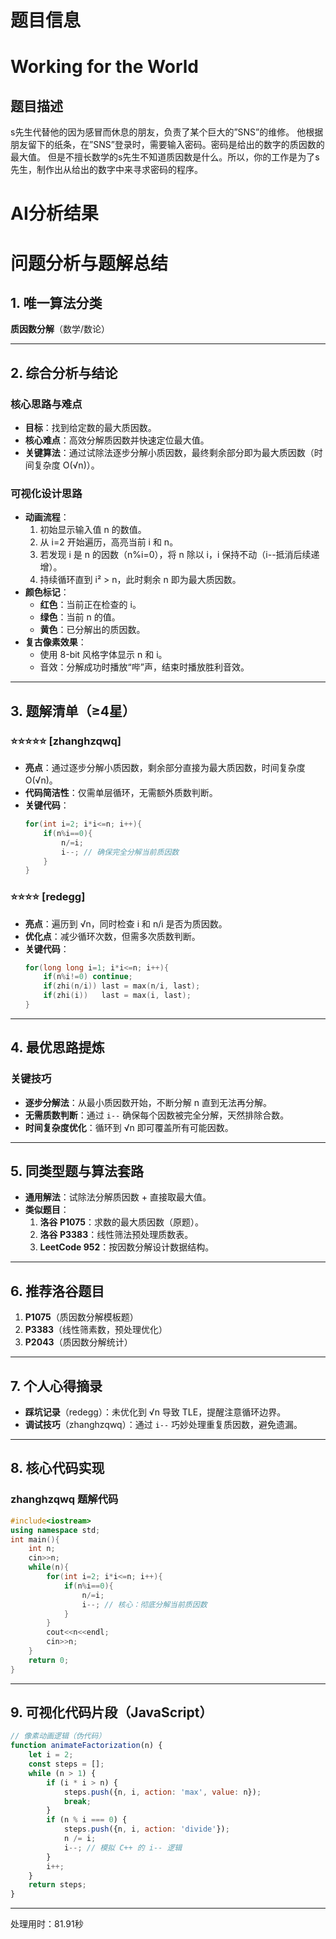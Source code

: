 # 题目信息

# Working for the World

## 题目描述

s先生代替他的因为感冒而休息的朋友，负责了某个巨大的”SNS”的维修。 他根据朋友留下的纸条，在”SNS”登录时，需要输入密码。密码是给出的数字的质因数的最大值。 但是不擅长数学的s先生不知道质因数是什么。所以，你的工作是为了s先生，制作出从给出的数字中来寻求密码的程序。

# AI分析结果



# 问题分析与题解总结

## 1. 唯一算法分类
**质因数分解**（数学/数论）

---

## 2. 综合分析与结论
### 核心思路与难点
- **目标**：找到给定数的最大质因数。
- **核心难点**：高效分解质因数并快速定位最大值。
- **关键算法**：通过试除法逐步分解小质因数，最终剩余部分即为最大质因数（时间复杂度 O(√n)）。

### 可视化设计思路
- **动画流程**：
  1. 初始显示输入值 n 的数值。
  2. 从 i=2 开始遍历，高亮当前 i 和 n。
  3. 若发现 i 是 n 的因数（n%i=0），将 n 除以 i，i 保持不动（i--抵消后续递增）。
  4. 持续循环直到 i² > n，此时剩余 n 即为最大质因数。
- **颜色标记**：
  - **红色**：当前正在检查的 i。
  - **绿色**：当前 n 的值。
  - **黄色**：已分解出的质因数。
- **复古像素效果**：
  - 使用 8-bit 风格字体显示 n 和 i。
  - 音效：分解成功时播放“哔”声，结束时播放胜利音效。

---

## 3. 题解清单（≥4星）
### ⭐⭐⭐⭐⭐ [zhanghzqwq]
- **亮点**：通过逐步分解小质因数，剩余部分直接为最大质因数，时间复杂度 O(√n)。
- **代码简洁性**：仅需单层循环，无需额外质数判断。
- **关键代码**：
  ```cpp
  for(int i=2; i*i<=n; i++){
      if(n%i==0){
          n/=i;
          i--; // 确保完全分解当前质因数
      }
  }
  ```

### ⭐⭐⭐⭐ [redegg]
- **亮点**：遍历到 √n，同时检查 i 和 n/i 是否为质因数。
- **优化点**：减少循环次数，但需多次质数判断。
- **关键代码**：
  ```cpp
  for(long long i=1; i*i<=n; i++){
      if(n%i!=0) continue;
      if(zhi(n/i)) last = max(n/i, last);
      if(zhi(i))   last = max(i, last);
  }
  ```

---

## 4. 最优思路提炼
### 关键技巧
- **逐步分解法**：从最小质因数开始，不断分解 n 直到无法再分解。
- **无需质数判断**：通过 `i--` 确保每个因数被完全分解，天然排除合数。
- **时间复杂度优化**：循环到 √n 即可覆盖所有可能因数。

---

## 5. 同类型题与算法套路
- **通用解法**：试除法分解质因数 + 直接取最大值。
- **类似题目**：
  1. **洛谷 P1075**：求数的最大质因数（原题）。
  2. **洛谷 P3383**：线性筛法预处理质数表。
  3. **LeetCode 952**：按因数分解设计数据结构。

---

## 6. 推荐洛谷题目
1. **P1075**（质因数分解模板题）
2. **P3383**（线性筛素数，预处理优化）
3. **P2043**（质因数分解统计）

---

## 7. 个人心得摘录
- **踩坑记录**（redegg）：未优化到 √n 导致 TLE，提醒注意循环边界。
- **调试技巧**（zhanghzqwq）：通过 `i--` 巧妙处理重复质因数，避免遗漏。

---

## 8. 核心代码实现
### zhanghzqwq 题解代码
```cpp
#include<iostream>
using namespace std;
int main(){
    int n;
    cin>>n;
    while(n){
        for(int i=2; i*i<=n; i++){
            if(n%i==0){
                n/=i;
                i--; // 核心：彻底分解当前质因数
            }
        }
        cout<<n<<endl;
        cin>>n;
    }
    return 0;
}
```

---

## 9. 可视化代码片段（JavaScript）
```javascript
// 像素动画逻辑（伪代码）
function animateFactorization(n) {
    let i = 2;
    const steps = [];
    while (n > 1) {
        if (i * i > n) {
            steps.push({n, i, action: 'max', value: n});
            break;
        }
        if (n % i === 0) {
            steps.push({n, i, action: 'divide'});
            n /= i;
            i--; // 模拟 C++ 的 i-- 逻辑
        }
        i++;
    }
    return steps;
}
```

---
处理用时：81.91秒